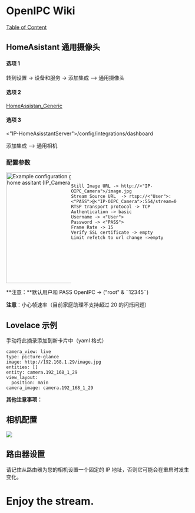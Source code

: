 # OpenIPC Wiki
[Table of Content](../README.md)


## HomeAsistant 通用摄像头 
#### 选项 1 
转到设置 -> 设备和服务 -> 添加集成 --> 通用摄像头

#### 选项 2 
[HomeAssistan_Generic](https://my.home-assistant.io/redirect/config_flow_start/?domain=generic)

#### 选项 3 
<"IP-HomeAsisstantServer">/config/integrations/dashboard

添加集成 --> 通用相机

### 配置参数

<div style="display: flex;">
  <div style="max-width: 80%; overflow-x: auto;">
    <img src="../images/howto-streaming-homeassistant.png" alt="Example configuration generic camera home assitant (IP_Camera 192.168.1.29)" width="300"/>
  </div> 
  <div style="max-width: 80%; overflow-x: auto;">
    <pre>
      <code>
Still Image URL -> http://<"IP-OIPC_Camera">/image.jpg
Stream Source URL  -> rtsp://<"User">:<"PASS">@<"IP-OIPC_Camera">:554/stream=0
RTSP transport protocol -> TCP
Authentication -> basic
Username -> <"User">
Password -> <"PASS">
Frame Rate -> 15
Verify SSL certificate -> empty
Limit refetch to url change ->empty
      </code>
    </pre>
  </div>
</div>

**注意：**默认用户和 PASS OpenIPC -> ("root" & ¨12345¨)

**注意**：小心帧速率（目前家庭助理不支持超过 20 的闪烁问题）

## Lovelace 示例 
手动将此摘录添加到新卡片中（yaml 格式）
```
camera_view: live
type: picture-glance
image: http://192.168.1.29/image.jpg
entities: []
entity: camera.192_168_1_29
view_layout:
  position: main
camera_image: camera.192_168_1_29
```
**其他注意事项：**
## 相机配置 
![](../images/HA_CameraConfig.png)

## 路由器设置 
请记住从路由器为您的相机设置一个固定的 IP 地址，否则它可能会在重启时发生变化。



# Enjoy the stream.

